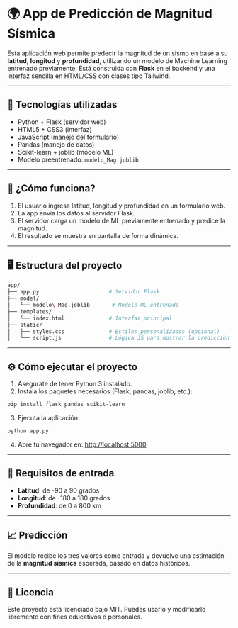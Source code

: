 # 🌍 App de Predicción de Magnitud Sísmica

Esta aplicación web permite predecir la magnitud de un sismo en base a su **latitud**, **longitud** y **profundidad**, utilizando un modelo de Machine Learning entrenado previamente. Está construida con **Flask** en el backend y una interfaz sencilla en HTML/CSS con clases tipo Tailwind.

---

## 🚀 Tecnologías utilizadas

- Python + Flask (servidor web)
- HTML5 + CSS3 (interfaz)
- JavaScript (manejo del formulario)
- Pandas (manejo de datos)
- Scikit-learn + joblib (modelo ML)
- Modelo preentrenado: `modelo_Mag.joblib`

---

## 🧪 ¿Cómo funciona?

1. El usuario ingresa latitud, longitud y profundidad en un formulario web.
2. La app envía los datos al servidor Flask.
3. El servidor carga un modelo de ML previamente entrenado y predice la magnitud.
4. El resultado se muestra en pantalla de forma dinámica.

---

## 🖥️ Estructura del proyecto

```bash
app/
├── app.py                      # Servidor Flask
├── model/
│   └── modelo\_Mag.joblib       # Modelo ML entrenado
├── templates/
│   └── index.html              # Interfaz principal
├── static/
│   ├── styles.css              # Estilos personalizados (opcional)
│   └── script.js               # Lógica JS para mostrar la predicción
```

---

## ⚙️ Cómo ejecutar el proyecto

1. Asegúrate de tener Python 3 instalado.
2. Instala los paquetes necesarios (Flask, pandas, joblib, etc.):

```bash
pip install flask pandas scikit-learn
```

3. Ejecuta la aplicación:

```bash
python app.py
```

4. Abre tu navegador en: [http://localhost:5000](http://localhost:5000)

---

## 📌 Requisitos de entrada

- **Latitud**: de -90 a 90 grados
- **Longitud**: de -180 a 180 grados
- **Profundidad**: de 0 a 800 km

---

## 📈 Predicción

El modelo recibe los tres valores como entrada y devuelve una estimación de la **magnitud sísmica** esperada, basado en datos históricos.

---

## 📄 Licencia

Este proyecto está licenciado bajo MIT. Puedes usarlo y modificarlo libremente con fines educativos o personales.
